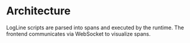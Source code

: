 # Architecture

LogLine scripts are parsed into spans and executed by the runtime. The frontend communicates via WebSocket to visualize spans.

